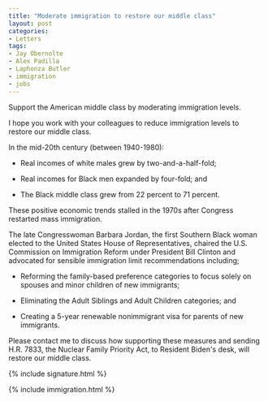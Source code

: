 ```yaml
---
title: "Moderate immigration to restore our middle class"
layout: post
categories:
- Letters
tags:
- Jay Obernolte
- Alex Padilla
- Laphonza Butler
- immigration
- jobs
---
```


Support the American middle class by moderating immigration levels.

I hope you work with your colleagues to reduce immigration levels to restore our middle class.

In the mid-20th century (between 1940-1980):

- Real incomes of white males grew by two-and-a-half-fold;

- Real incomes for Black men expanded by four-fold; and

- The Black middle class grew from 22 percent to 71 percent.

These positive economic trends stalled in the 1970s after Congress restarted mass immigration.

The late Congresswoman Barbara Jordan, the first Southern Black woman elected to the United States House of Representatives, chaired the U.S. Commission on Immigration Reform under President Bill Clinton and advocated for sensible immigration limit recommendations including;

- Reforming the family-based preference categories to focus solely on spouses and minor children of new immigrants;

- Eliminating the Adult Siblings and Adult Children categories; and

- Creating a 5-year renewable nonimmigrant visa for parents of new immigrants.

Please contact me to discuss how supporting these measures and sending H.R. 7833, the Nuclear Family Priority Act, to Resident Biden's desk, will restore our middle class.

{% include signature.html %}

{% include immigration.html %}
